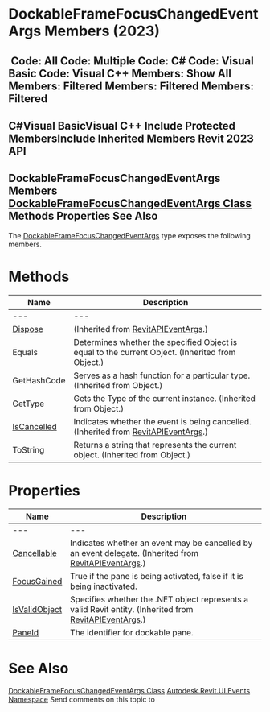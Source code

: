 # DockableFrameFocusChangedEventArgs Members (2023)

﻿
 Code: All Code: Multiple Code: C# Code: Visual Basic Code: Visual C++  Members: Show All Members: Filtered Members: Filtered Members: Filtered   
---  
C#Visual BasicVisual C++
Include Protected MembersInclude Inherited Members
Revit 2023 API  
---  
DockableFrameFocusChangedEventArgs Members  
[DockableFrameFocusChangedEventArgs Class](1aa44a28-c45d-d77b-ced8-3b5cd5e582f3.md "DockableFrameFocusChangedEventArgs Class") Methods Properties See Also  
---  
The [DockableFrameFocusChangedEventArgs](1aa44a28-c45d-d77b-ced8-3b5cd5e582f3.md "DockableFrameFocusChangedEventArgs Class") type exposes the following members.
# Methods
| Name | Description |
| --- | --- |
| --- | --- | --- |
| [Dispose](697794d0-db4b-41ee-90a3-388296ffeefb.md "Dispose Method") | (Inherited from [RevitAPIEventArgs](7c98499c-e345-cfda-ef89-48eccd3c9992.md "RevitAPIEventArgs Class").) |
| Equals | Determines whether the specified Object is equal to the current Object. (Inherited from Object.) |
| GetHashCode | Serves as a hash function for a particular type.  (Inherited from Object.) |
| GetType | Gets the Type of the current instance. (Inherited from Object.) |
| [IsCancelled](5627aeaa-9d9c-dcbe-b34f-db40f1c025be.md "IsCancelled Method") | Indicates whether the event is being cancelled.  (Inherited from [RevitAPIEventArgs](7c98499c-e345-cfda-ef89-48eccd3c9992.md "RevitAPIEventArgs Class").) |
| ToString | Returns a string that represents the current object. (Inherited from Object.) |

# Properties
| Name | Description |
| --- | --- |
| --- | --- | --- |
| [Cancellable](a393138a-34b5-1724-aa69-92cef651482b.md "Cancellable Property") | Indicates whether an event may be cancelled by an event delegate.  (Inherited from [RevitAPIEventArgs](7c98499c-e345-cfda-ef89-48eccd3c9992.md "RevitAPIEventArgs Class").) |
| [FocusGained](27545c3b-a9ff-aa69-88ea-a0cd831c61be.md "FocusGained Property") | True if the pane is being activated, false if it is being inactivated. |
| [IsValidObject](35c0066a-b3dc-9d37-c79e-c29f90713b2d.md "IsValidObject Property") | Specifies whether the .NET object represents a valid Revit entity.  (Inherited from [RevitAPIEventArgs](7c98499c-e345-cfda-ef89-48eccd3c9992.md "RevitAPIEventArgs Class").) |
| [PaneId](3c1fa98d-c080-fc3a-d926-907a1882001d.md "PaneId Property") | The identifier for dockable pane. |

# See Also
[DockableFrameFocusChangedEventArgs Class](1aa44a28-c45d-d77b-ced8-3b5cd5e582f3.md "DockableFrameFocusChangedEventArgs Class")
[Autodesk.Revit.UI.Events Namespace](21d3e79a-2484-60b0-b4c6-5cf65cd96039.md "Autodesk.Revit.UI.Events Namespace")
Send comments on this topic to 